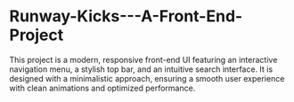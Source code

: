 # Runway-Kicks---A-Front-End-Project
This project is a modern, responsive front-end UI featuring an interactive navigation menu, a stylish top bar, and an intuitive search interface. It is designed with a minimalistic approach, ensuring a smooth user experience with clean animations and optimized performance.
